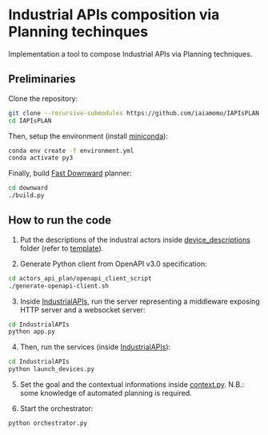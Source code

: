 # Industrial APIs composition via Planning techinques

Implementation a tool to compose Industrial APIs via Planning techniques.

## Preliminaries

Clone the repository:
```sh
git clone --recursive-submodules https://github.com/iaiamomo/IAPIsPLAN.git
cd IAPIsPLAN
```

Then, setup the environment (install [miniconda](https://docs.conda.io/projects/conda/en/stable/user-guide/install/index.html#installing-conda-on-a-system-that-has-other-python-installations-or-packages)):
```sh
conda env create -f environment.yml
conda activate py3
```

Finally, build [Fast Downward](https://github.com/aibasel/downward) planner:
```sh
cd downward
./build.py
```


## How to run the code

1. Put the descriptions of the industral actors inside [device_descriptions](https://github.com/iaiamomo/IndustrialAPIs/tree/main/actors_api_plan/device_descriptions) folder (refer to [template](https://github.com/iaiamomo/IndustrialAPIs/blob/main/README.md#industrial-apis)).

2. Generate Python client from OpenAPI v3.0 specification:
```sh
cd actors_api_plan/openapi_client_script
./generate-openapi-client.sh
```

3. Inside [IndustrialAPIs](https://github.com/iaiamomo/IndustrialAPIs), run the server representing a middleware exposing HTTP server and a websocket server:
```sh
cd IndustrialAPIs
python app.py
```

4. Then, run the services (inside [IndustrialAPIs](https://github.com/iaiamomo/IndustrialAPIs)):
```sh
cd IndustrialAPIs
python launch_devices.py
```

5. Set the goal and the contextual informations inside [context.py](context.py). N.B.: some knowledge of automated planning is required.

6. Start the orchestrator:
```sh
python orchestrator.py
```
